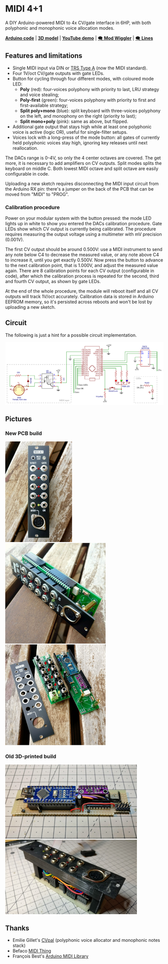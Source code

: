 MIDI 4+1
========

A DIY Arduino-powered MIDI to 4x CV/gate interface in 6HP, with both polyphonic and monophonic voice allocation modes.

**[Arduino code][1]** | **[3D model][2]** | **[YouTube demo][5]** | [🗨️ **Mod Wiggler**][3] | [🗨️ **Lines**][4]

[1]: midi4plus1.ino
[2]: plate.stl
[3]: https://www.modwiggler.com/forum/viewtopic.php?t=231861
[4]: https://llllllll.co/t/midi-4-1-arduino-powered-polyphonic-and-monophonic-midi-to-4x-cv-gate-interface-in-6hp/32543
[5]: https://youtu.be/g9WwDo7eYi4

Features and limitations
------------------------

* Single MIDI input via DIN or [TRS Type A](https://www.midi.org/midi-articles/trs-specification-adopted-and-released) (now the MIDI standard).
* Four 1V/oct CV/gate outputs with gate LEDs.
* Button for cycling through four different modes, with coloured mode LED:
   * **Poly** (red): four-voices polyphony with priority to last, LRU strategy and voice stealing;
   * **Poly-first** (green): four-voices polyphony with priority to first and first-available strategy;
   * **Split poly+mono** (blue): split keyboard with three-voices polyphony on the left, and monophony on the right (priority to last);
   * **Split mono+poly** (pink): same as above, but flipped.
* Additional gate output that stays high while at least one polyphonic voice is active (logic OR), useful for single-filter setups.
* Voices lock with a long-press of the mode button: all gates of currently held polyphonic voices stay high, ignoring key releases until next reallocation.

The DACs range is 0-4V, so only the 4 center octaves are covered. The get more, it is necessary to add amplifiers 
on CV outputs. Split modes splits the keyboard on middle C. Both lowest MIDI octave and split octave are easily
configurable in code.

Uploading a new sketch requires disconnecting the MIDI input circuit from the Arduino RX pin: there's a jumper on the back of the PCB that can be moved from "MIDI" to "PROG".

### Calibration procedure

Power on your modular system with the button pressed: the mode LED lights up in white to show you entered the DACs calibration procedure. Gate LEDs show which CV output is currently being calibrated. The procedure requires measuring the output voltage using a multimeter with mV precision (0.001V).

The first CV output should be around 0.500V: use a MIDI instrument to send any note below C4 to decrease the measured value, or any note above C4 to increase it, until you get exactly 0.500V. Now press the button to advance to the next calibration point, that is 1.000V, and adjust the measured value again. There are 8 calibration points for each CV output (configurable in code), after which the calibration process is repeated for the second, third and fourth CV output, as shown by gate LEDs.

At the end of the whole procedure, the module will reboot itself and all CV outputs will track 1V/oct accurately. Calibration data is stored in Arduino EEPROM memory, so it's persisted across reboots and won't be lost by uploading a new sketch.

Circuit
-------

The following is just a hint for a possible circuit implementation.

![](schematic.png)

Pictures
--------

### New PCB build

<img src="pictures/IMG_20210621_140800.jpg" height="320"> <img src="pictures/IMG_20210621_140842.jpg" height="320"> <img src="pictures/IMG_20210620_175313.jpg" height="320">

### Old 3D-printed build

<img src="pictures/IMG_20200307_181436.jpg" width="420"> <img src="pictures/IMG_20200413_181507.jpg" width="420">

Thanks
------

- Emilie Gillet's [CVpal][10] (polyphonic voice allocator and monophonic notes stack)
- Befaco [MIDI Thing][11]
- François Best's [Arduino MIDI Library][12]

[10]: https://github.com/pichenettes/cvpal
[11]: https://github.com/Befaco/midithing
[12]: https://github.com/FortySevenEffects/arduino_midi_library
